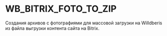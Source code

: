 # WB_BITRIX_FOTO_TO_ZIP
Создания архивов с фотографиями для массовой загрузки на Willdberis из файла выгрузки контента сайта на Bitrix.
